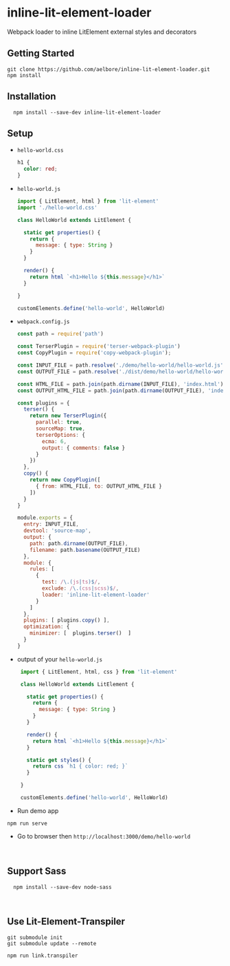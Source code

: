 # inline-lit-element-loader
Webpack loader to inline LitElement external styles and decorators

Getting Started
------------
  ```
  git clone https://github.com/aelbore/inline-lit-element-loader.git
  npm install
  ```

Installation
------------
  ```
    npm install --save-dev inline-lit-element-loader
  ```

## Setup
* `hello-world.css`
  ```css
  h1 {
    color: red;
  }
  ```

* `hello-world.js`
  ```javascript
  import { LitElement, html } from 'lit-element'
  import './hello-world.css'

  class HelloWorld extends LitElement {

    static get properties() {
      return {
        message: { type: String }
      }
    }

    render() {
      return html `<h1>Hello ${this.message}</h1>`
    }

  }

  customElements.define('hello-world', HelloWorld)  
  ```
* `webpack.config.js`
  ```javascript
  const path = require('path')

  const TerserPlugin = require('terser-webpack-plugin')
  const CopyPlugin = require('copy-webpack-plugin');

  const INPUT_FILE = path.resolve('./demo/hello-world/hello-world.js')
  const OUTPUT_FILE = path.resolve('./dist/demo/hello-world/hello-world.js')

  const HTML_FILE = path.join(path.dirname(INPUT_FILE), 'index.html')
  const OUTPUT_HTML_FILE = path.join(path.dirname(OUTPUT_FILE), 'index.html')

  const plugins = {
    terser() {
      return new TerserPlugin({
        parallel: true,
        sourceMap: true,
        terserOptions: {
          ecma: 6,
          output: { comments: false }
        }
      })      
    },
    copy() {
      return new CopyPlugin([
        { from: HTML_FILE, to: OUTPUT_HTML_FILE }
      ])    
    }
  }

  module.exports = {
    entry: INPUT_FILE,
    devtool: 'source-map',
    output: {
      path: path.dirname(OUTPUT_FILE),
      filename: path.basename(OUTPUT_FILE)
    },
    module: {
      rules: [
        {
          test: /\.(js|ts)$/,
          exclude: /\.(css|scss)$/,
          loader: 'inline-lit-element-loader'
        }
      ]
    },
    plugins: [ plugins.copy() ],
    optimization: {
      minimizer: [  plugins.terser()  ]
    }
  }
  ```

 * output of your `hello-world.js`
   ```javascript
    import { LitElement, html, css } from 'lit-element'

    class HelloWorld extends LitElement {

      static get properties() {
        return {
          message: { type: String }
        }
      }

      render() {
        return html `<h1>Hello ${this.message}</h1>`
      }

      static get styles() {
        return css `h1 { color: red; }`
      }

    }

    customElements.define('hello-world', HelloWorld)  
   ```

 * Run demo app 
  ```
  npm run serve
  ```
* Go to browser then `http://localhost:3000/demo/hello-world`
<br />

## Support Sass
  ```
    npm install --save-dev node-sass
  ```
<br />

## Use Lit-Element-Transpiler
  ```
  git submodule init
  git submodule update --remote

  npm run link.transpiler
  ```